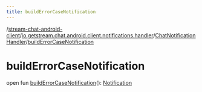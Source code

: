 ```yaml
---
title: buildErrorCaseNotification
---
```

/[stream-chat-android-client](../../index.md)/[io.getstream.chat.android.client.notifications.handler](../index.md)/[ChatNotificationHandler](index.md)/[buildErrorCaseNotification](buildErrorCaseNotification.md)  
  
  
  
# buildErrorCaseNotification  
open fun [buildErrorCaseNotification](buildErrorCaseNotification.md)(): [Notification](https://developer.android.com/reference/kotlin/android/app/Notification.html)
